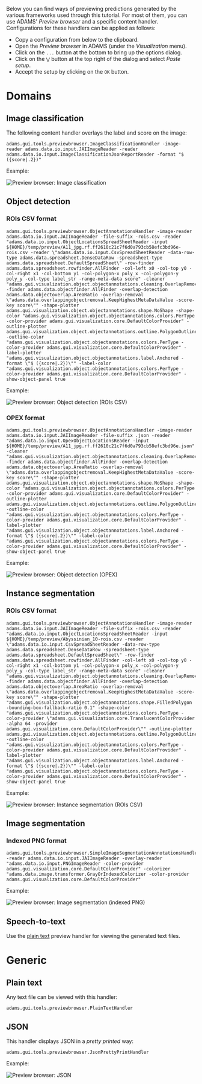 Below you can find ways of previewing predictions generated by the various 
frameworks used through this tutorial. For most of them, you can use
ADAMS' *Preview browser* and a specific content handler. Configurations for 
these handlers can be applied as follows:

* Copy a configuration from below to the clipboard.
* Open the *Preview browser* in ADAMS (under the *Visualization* menu).
* Click on the `...` button at the bottom to bring up the options dialog.
* Click on the `⋁` button at the top right of the dialog and select *Paste setup*.
* Accept the setup by clicking on the `OK` button.


# Domains

## Image classification

The following content handler overlays the label and score on the image:

```
adams.gui.tools.previewbrowser.ImageClassificationHandler -image-reader adams.data.io.input.JAIImageReader -reader adams.data.io.input.ImageClassificationJsonReportReader -format "$ ({score|.2})"
```

Example:

![Preview browser: Image classification](img/pb_image_classification.png)


## Object detection

### ROIs CSV format

```
adams.gui.tools.previewbrowser.ObjectAnnotationsHandler -image-reader adams.data.io.input.JAIImageReader -file-suffix -rois.csv -reader "adams.data.io.input.ObjectLocationsSpreadSheetReader -input ${HOME}/temp/preview/A11_jpg.rf.ff2610c21c7f6d0a793cb58efc3bd96e-rois.csv -reader \"adams.data.io.input.CsvSpreadSheetReader -data-row-type adams.data.spreadsheet.DenseDataRow -spreadsheet-type adams.data.spreadsheet.DefaultSpreadSheet\" -row-finder adams.data.spreadsheet.rowfinder.AllFinder -col-left x0 -col-top y0 -col-right x1 -col-bottom y1 -col-polygon-x poly_x -col-polygon-y poly_y -col-type label_str -range-meta-data score" -cleaner "adams.gui.visualization.object.objectannotations.cleaning.OverlapRemoval -finder adams.data.objectfinder.AllFinder -overlap-detection adams.data.objectoverlap.AreaRatio -overlap-removal \"adams.data.overlappingobjectremoval.KeepHighestMetaDataValue -score-key score\"" -shape-plotter adams.gui.visualization.object.objectannotations.shape.NoShape -shape-color "adams.gui.visualization.object.objectannotations.colors.PerType -color-provider adams.gui.visualization.core.DefaultColorProvider" -outline-plotter adams.gui.visualization.object.objectannotations.outline.PolygonOutline -outline-color "adams.gui.visualization.object.objectannotations.colors.PerType -color-provider adams.gui.visualization.core.DefaultColorProvider" -label-plotter "adams.gui.visualization.object.objectannotations.label.Anchored -format \"$ ({score|.2})\"" -label-color "adams.gui.visualization.object.objectannotations.colors.PerType -color-provider adams.gui.visualization.core.DefaultColorProvider" -show-object-panel true
```

Example:

![Preview browser: Object detection (ROIs CSV)](img/pb_objectdetection_rois.png)

### OPEX format

```
adams.gui.tools.previewbrowser.ObjectAnnotationsHandler -image-reader adams.data.io.input.JAIImageReader -file-suffix .json -reader "adams.data.io.input.OpexObjectLocationsReader -input ${HOME}/temp/preview/A11_jpg.rf.ff2610c21c7f6d0a793cb58efc3bd96e.json" -cleaner "adams.gui.visualization.object.objectannotations.cleaning.OverlapRemoval -finder adams.data.objectfinder.AllFinder -overlap-detection adams.data.objectoverlap.AreaRatio -overlap-removal \"adams.data.overlappingobjectremoval.KeepHighestMetaDataValue -score-key score\"" -shape-plotter adams.gui.visualization.object.objectannotations.shape.NoShape -shape-color "adams.gui.visualization.object.objectannotations.colors.PerType -color-provider adams.gui.visualization.core.DefaultColorProvider" -outline-plotter adams.gui.visualization.object.objectannotations.outline.PolygonOutline -outline-color "adams.gui.visualization.object.objectannotations.colors.PerType -color-provider adams.gui.visualization.core.DefaultColorProvider" -label-plotter "adams.gui.visualization.object.objectannotations.label.Anchored -format \"$ ({score|.2})\"" -label-color "adams.gui.visualization.object.objectannotations.colors.PerType -color-provider adams.gui.visualization.core.DefaultColorProvider" -show-object-panel true
```

Example:

![Preview browser: Object detection (OPEX)](img/pb_objectdetection_opex.png)



## Instance segmentation

### ROIs CSV format

```
adams.gui.tools.previewbrowser.ObjectAnnotationsHandler -image-reader adams.data.io.input.JAIImageReader -file-suffix -rois.csv -reader "adams.data.io.input.ObjectLocationsSpreadSheetReader -input ${HOME}/temp/preview/Abyssinian_10-rois.csv -reader \"adams.data.io.input.CsvSpreadSheetReader -data-row-type adams.data.spreadsheet.DenseDataRow -spreadsheet-type adams.data.spreadsheet.DefaultSpreadSheet\" -row-finder adams.data.spreadsheet.rowfinder.AllFinder -col-left x0 -col-top y0 -col-right x1 -col-bottom y1 -col-polygon-x poly_x -col-polygon-y poly_y -col-type label_str -range-meta-data score" -cleaner "adams.gui.visualization.object.objectannotations.cleaning.OverlapRemoval -finder adams.data.objectfinder.AllFinder -overlap-detection adams.data.objectoverlap.AreaRatio -overlap-removal \"adams.data.overlappingobjectremoval.KeepHighestMetaDataValue -score-key score\"" -shape-plotter "adams.gui.visualization.object.objectannotations.shape.FilledPolygon -bounding-box-fallback-ratio 0.1" -shape-color "adams.gui.visualization.object.objectannotations.colors.PerType -color-provider \"adams.gui.visualization.core.TranslucentColorProvider -alpha 64 -provider adams.gui.visualization.core.DefaultColorProvider\"" -outline-plotter adams.gui.visualization.object.objectannotations.outline.PolygonOutline -outline-color "adams.gui.visualization.object.objectannotations.colors.PerType -color-provider adams.gui.visualization.core.DefaultColorProvider" -label-plotter "adams.gui.visualization.object.objectannotations.label.Anchored -format \"$ ({score|.2})\"" -label-color "adams.gui.visualization.object.objectannotations.colors.PerType -color-provider adams.gui.visualization.core.DefaultColorProvider" -show-object-panel true
```

Example:

![Preview browser: Instance segmentation (ROIs CSV)](img/pb_instancesegmentation_rois.png)


## Image segmentation

### Indexed PNG format

```
adams.gui.tools.previewbrowser.SimpleImageSegmentationAnnotationsHandler -reader adams.data.io.input.JAIImageReader -overlay-reader "adams.data.io.input.PNGImageReader -color-provider adams.gui.visualization.core.DefaultColorProvider" -colorizer "adams.data.image.transformer.GrayOrIndexedColorizer -color-provider adams.gui.visualization.core.DefaultColorProvider"
```

Example:

![Preview browser: Image segmentation (indexed PNG)](img/pb_imagesegmentation_indexed.png)


## Speech-to-text

Use the [plain text](#plain-text) preview handler for viewing the generated
text files.


# Generic

## Plain text

Any text file can be viewed with this handler:

```
adams.gui.tools.previewbrowser.PlainTextHandler
```

## JSON

This handler displays JSON in a *pretty printed* way:

```
adams.gui.tools.previewbrowser.JsonPrettyPrintHandler
```

Example:

![Preview browser: JSON](img/pb_json.png)


